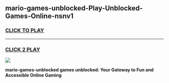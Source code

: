 
## mario-games-unblocked-Play-Unblocked-Games-Online-nsnv1
<h3>
<a href="https://premium76.site?title=mario-games-unblocked&ref=25A">CLICK TO PLAY</a></h3>
<hr>

<h3>
<a href="https://premium76.site?title=mario-games-unblocked&ref=25A">CLICK 2 PLAY</a>
  
</h3>

<a href="https://premium76.site?title=mario-games-unblocked&ref=25A"><img src="https://clearcache.store/games.png"></a>


**mario-games-unblocked games unblocked: Your Gateway to Fun and Accessible Online Gaming**
